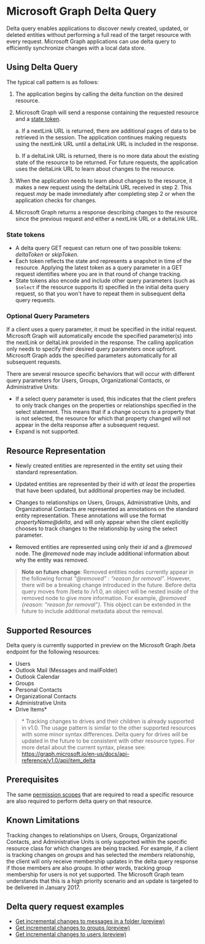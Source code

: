 #  Microsoft Graph Delta Query

Delta query enables applications to discover newly created, updated, or deleted entities without performing a full read of the target resource with every request. Microsoft Graph applications can use delta query to efficiently synchronize changes with a local data store.

## Using Delta Query

The typical call pattern is as follows:

1.  The application begins by calling the delta function on the desired resource.
2.  Microsoft Graph will send a response containing the requested resource and a [state token](#state-tokens).

     a.  If a nextLink URL is returned, there are additional pages of data to be retrieved in the session. The application continues making requests using the nextLink URL until a deltaLink URL is included in the response.

     b.  If a deltaLink URL is returned, there is no more data about the existing state of the resource to be returned. For future requests, the application uses the deltaLink URL to learn about changes to the resource.
     
3.  When the application needs to learn about changes to the resource, it makes a new request using the deltaLink URL received in step 2. This request *may* be made immediately after completing step 2 or when the application checks for changes.
4.  Microsoft Graph returns a response describing changes to the resource since the previous request and either a nextLink URL or a deltaLink URL.

### State tokens

- A delta query GET request can return one of two possible tokens: _deltaToken_ or _skipToken_. 
- Each token reflects the state and represents a snapshot in time of the resource. Applying the latest token as a query parameter in a GET request identifies where you are in that round of change tracking. 
- State tokens also encode and include other query parameters (such as `$select` if the resource supports it) 
specified in the initial delta query request, so that you won't have to repeat them in subsequent delta query requests.

### Optional Query Parameters

If a client uses a query parameter, it must be specified in the initial request. Microsoft Graph will automatically encode the specified parameter(s) into the nextLink or deltaLink provided in the response. The calling application only needs to specify their desired query parameters once upfront. Microsoft Graph adds the specified parameters automatically for all subsequent requests.

There are several resource specific behaviors that will occur with different query parameters for Users, Groups, Organizational Contacts, or Administrative Units:

-   If a select query parameter is used, this indicates that the client prefers to only track changes on the properties or relationships specified in the select statement. This means that if a change occurs to a property that is not selected, the resource for which that property changed will not appear in the delta response after a subsequent request.
-   Expand is not supported.

## Resource Representation

-   Newly created entities are represented in the entity set using their standard representation.

-   Updated entities are represented by their id with *at least* the properties that have been updated, but additional properties may be included.

-   Changes to relationships on Users, Groups, Administrative Units, and Organizational Contacts are represented as annotations on the standard entity representation. These annotations will use the format *propertyName@delta*, and will only appear when the client explicitly chooses to track changes to the relationship by using the select parameter.

-   Removed entities are represented using only their *id* and a *@removed* node. The *@removed* node may include additional information about why the entity was removed.

> **Note on future change**: Removed entities nodes currently appear in the following format *“@removed” : “reason for removal”*. However, there will be a breaking change introduced in the future. Before delta query moves from /beta to /v1.0, an object will be nested inside of the removed node to give more information. For example, *@removed {reason: “reason for removal”}*. This object can be extended in the future to include additional metadata about the removal.

## Supported Resources

Delta query is currently supported in preview on the Microsoft Graph /beta endpoint for the following resources:

-   Users
-   Outlook Mail (Messages and mailFolder)
-   Outlook Calendar
-   Groups
-   Personal Contacts
-   Organizational Contacts
-   Administrative Units
-   Drive Items\*

> \* Tracking changes to drives and their children is already supported in v1.0. The usage pattern is similar to the other supported resources with some minor syntax differences. Delta query for drives will be updated in the future to be consistent with other resource types. For more detail about the current syntax, please see:
<https://graph.microsoft.io/en-us/docs/api-reference/v1.0/api/item_delta>

## Prerequisites

The same [permission scopes](../authorization/permission_scopes.md) that are required to read a specific resource are also required to perform delta query on that resource.

## Known Limitations

Tracking changes to relationships on Users, Groups, Organizational Contacts, and Administrative Units is only supported within the specific resource class for which changes are being tracked. For example, if a client is tracking changes on *groups* and has selected the *members* relationship, the client will only receive membership updates in the delta query response if those members are also *groups*. In other words, tracking group membership for users is not yet supported. The Microsoft Graph team understands that this is a high priority scenario and an update is targeted to be delivered in January 2017.

## Delta query request examples 

- [Get incremental changes to messages in a folder (preview)](./delta_query_messages.md)
- [Get incremental changes to groups (preview)](./delta_query_groups.md)
- [Get incremental changes to users (preview)](./delta_query_users.md)